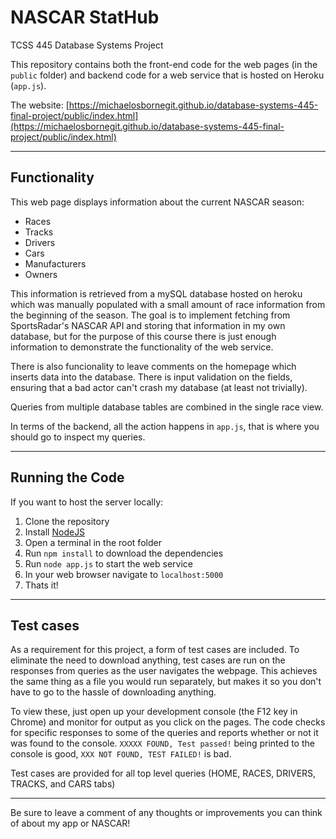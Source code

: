 # NASCAR StatHub

TCSS 445 Database Systems Project

This repository contains both the front-end code for the web pages (in the `public` folder) and backend code for a web service that is hosted on Heroku (`app.js`).

The website: [https://michaelosbornegit.github.io/database-systems-445-final-project/public/index.html](https://michaelosbornegit.github.io/database-systems-445-final-project/public/index.html)

---

## Functionality

This web page displays information about the current NASCAR season:

- Races
- Tracks
- Drivers
- Cars
- Manufacturers
- Owners

This information is retrieved from a mySQL database hosted on heroku which was manually populated with a small amount of race information from the beginning of the season. The goal is to implement fetching from SportsRadar's NASCAR API and storing that information in my own database, but for the purpose of this course there is just enough information to demonstrate the functionality of the web service.

There is also funcionality to leave comments on the homepage which inserts data into the database. There is input validation on the fields, ensuring that a bad actor can't crash my database (at least not trivially).

Queries from multiple database tables are combined in the single race view.

In terms of the backend, all the action happens in `app.js`, that is where you should go to inspect my queries.

---

## Running the Code

If you want to host the server locally:

1. Clone the repository
2. Install [NodeJS](https://nodejs.org/en/)
3. Open a terminal in the root folder
4. Run `npm install` to download the dependencies
5. Run `node app.js` to start the web service
6. In your web browser navigate to `localhost:5000`
7. Thats it!

---

## Test cases

As a requirement for this project, a form of test cases are included. To eliminate the need to download anything, test cases are run on the responses from queries as the user navigates the webpage. This achieves the same thing as a file you would run separately, but makes it so you don't have to go to the hassle of downloading anything.

To view these, just open up your development console (the F12 key in Chrome) and monitor for output as you click on the pages. The code checks for specific responses to some of the queries and reports whether or not it was found to the console. `XXXXX FOUND, Test passed!` being printed to the console is good, `XXX NOT FOUND, TEST FAILED!` is bad.

Test cases are provided for all top level queries (HOME, RACES, DRIVERS, TRACKS, and CARS tabs)

---

Be sure to leave a comment of any thoughts or improvements you can think of about my app or NASCAR!
